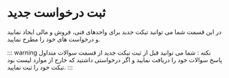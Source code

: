 # ثبت درخواست جدید

در این قسمت شما می توانید تیکت جدید برای واحدهای فنی، فروش و مالی ایجاد نمایید و درخواست های خود را مطرح نمایید.

::: warning نکته :
 شما می توانید قبل از ثبت تیکت جدید از قسمت سوالات متداول پاسخ سوالات خود را دریافت نمایید و اگر درخواستی داشتید که خارج از موارد لیست بود تیکت خود را ثبت نمایید.
:::

<DarkModeImage
  dark-src="/images/guides/fa/dark/tickets/register-req.png"
  light-src="/images/guides/fa/light/tickets/register-req.png"
  alt="Registration image"
/>
